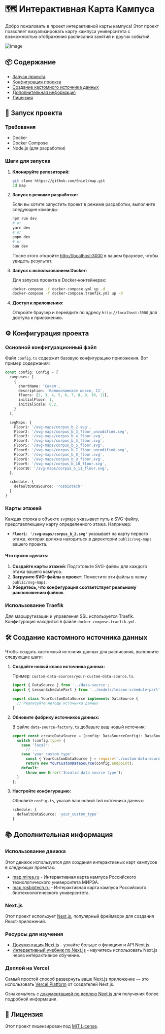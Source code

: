 # 🗺️ Интерактивная Карта Кампуса

Добро пожаловать в проект интерактивной карты кампуса! Этот проект позволяет визуализировать карту кампуса университета с возможностью отображения расписания занятий и других событий. 

![image](https://github.com/user-attachments/assets/584d69d3-6e73-4079-a9a8-492d77e4498e)

## 📦 Содержание

- [Запуск проекта](#🚀-запуск-проекта)
- [Конфигурация проекта](#⚙️-конфигурация-проекта)
- [Создание кастомного источника данных](#🛠️-создание-кастомного-источника-данных)
- [Дополнительная информация](#📚-дополнительная-информация)
- [Лицензия](#📄-лицензия)

## 🚀 Запуск проекта

### Требования

- Docker
- Docker Compose
- Node.js (для разработки)

### Шаги для запуска

1. **Клонируйте репозиторий:**

   ```bash
   git clone https://github.com/0niel/map.git
   cd map
   ```

2. **Запуск в режиме разработки:**

   Если вы хотите запустить проект в режиме разработки, выполните следующие команды:

   ```bash
   npm run dev
   # or
   yarn dev
   # or
   pnpm dev
   # or
   bun dev
   ```

   После этого откройте [http://localhost:3000](http://localhost:3000) в вашем браузере, чтобы увидеть результат.

3. **Запуск с использованием Docker:**

   Для запуска проекта в Docker-контейнерах:

   ```bash
   docker-compose -f docker-compose.yml up -d
   docker-compose -f docker-compose.traefik.yml up -d
   ```

4. **Доступ к приложению:**

   Откройте браузер и перейдите по адресу `http://localhost:3000` для доступа к приложению.

## ⚙️ Конфигурация проекта

### Основной конфигурационный файл

Файл `config.ts` содержит базовую конфигурацию приложения. Вот пример содержания:

```typescript
const config: Config = {
  campuses: [
    {
      shortName: 'Сокол',
      description: 'Волоколамское шоссе, 11',
      floors: [2, 3, 4, 5, 6, 7, 8, 9, 10, 11],
      initialFloor: 1,
      initialScale: 0.2,
    }
  ],

  svgMaps: {
    Floor1: '/svg-maps/corpus_b_2.svg',
    Floor2: '/svg-maps/corpus_b_3_floor_uncodified.svg',
    Floor3: '/svg-maps/corpus_b_4_floor.svg',
    Floor4: '/svg-maps/corpus_b_5_floor.svg',
    Floor5: '/svg-maps/corpus_b_6_floor.svg',
    Floor6: '/svg-maps/corpus_b_7_floor_uncodified.svg',
    Floor7: '/svg-maps/corpus_b_8_floor.svg',
    Floor8: '/svg-maps/corpus_b_9_floor.svg',
    Floor9: '/svg-maps/corpus_b_10_floor.svg',
    Floor10: '/svg-maps/corpus_b_11_floor.svg',
  },

  schedule: {
    defaultDataSource: 'rosbiotech'
  }
}
```

### Карты этажей

Каждая строка в объекте `svgMaps` указывает путь к SVG-файлу, представляющему карту определенного этажа. Например:

- **`Floor1: '/svg-maps/corpus_b_2.svg'`** указывает на карту первого этажа, которая должна находиться в директории `public/svg-maps` вашего проекта.

#### Что нужно сделать:

1. **Создайте карты этажей**: Подготовьте SVG-файлы для каждого этажа вашего кампуса.
2. **Загрузите SVG-файлы в проект**: Поместите эти файлы в папку `public/svg-maps`.
3. **Убедитесь, что конфигурация соответствует реальному расположению файлов**.

### Использование Traefik

Для маршрутизации и управления SSL используется Traefik. Конфигурация находится в файле `docker-compose.traefik.yml`.

## 🛠️ Создание кастомного источника данных

Чтобы создать кастомный источник данных для расписания, выполните следующие шаги:

1. **Создайте новый класс источника данных:**

   Пример: `custom-data-sources/your-custom-data-source.ts`.

   ```typescript
   import { DataSource } from '../data-source';
   import { LessonSchedulePart } from '../models/lesson-schedule-part';

   export class YourCustomDataSource implements DataSource {
     // Реализуйте методы источника данных
   }
   ```

2. **Обновите фабрику источников данных:**

   В файле `data-source-factory.ts` добавьте ваш новый источник:

   ```typescript
   export const createDataSource = (config: DataSourceConfig): DataSource => {
     switch (config.type) {
       case 'local':
         // ...
       case 'your_custom_type':
         const { YourCustomDataSource } = require('./custom-data-sources/your-custom-data-source');
         return new YourCustomDataSource(config.endpoint);
       default:
         throw new Error('Invalid data source type');
     }
   };
   ```

3. **Настройте конфигурацию:**

   Обновите `config.ts`, указав ваш новый тип источника данных:

   ```typescript
   schedule: {
     defaultDataSource: 'your_custom_type'
   }
   ```

## 📚 Дополнительная информация

### Использование движка

Этот движок используется для создания интерактивных карт кампусов в следующих проектах:

- [map.mirea.ru](https://map.mirea.ru) - Интерактивная карта кампуса Российского технологического университета МИРЭА.
- [map.rosbiotech.ru](https://map.rosbiotech.ru) - Интерактивная карта кампуса Российского биотехнологического университета.

### Next.js

Этот проект использует [Next.js](https://nextjs.org), популярный фреймворк для создания React-приложений.

### Ресурсы для изучения

- [Документация Next.js](https://nextjs.org/docs) - узнайте больше о функциях и API Next.js.
- [Интерактивный учебник по Next.js](https://nextjs.org/learn) - научитесь использовать Next.js через интерактивное обучение.

### Деплой на Vercel

Самый простой способ развернуть ваше Next.js приложение — это использовать [Vercel Platform](https://vercel.com/new?utm_medium=default-template&filter=next.js&utm_source=create-next-app&utm_campaign=create-next-app-readme) от создателей Next.js.

Ознакомьтесь с [документацией по деплою Next.js](https://nextjs.org/docs/deployment) для получения более подробной информации.

## 📄 Лицензия

Этот проект лицензирован под [MIT License](LICENSE).
